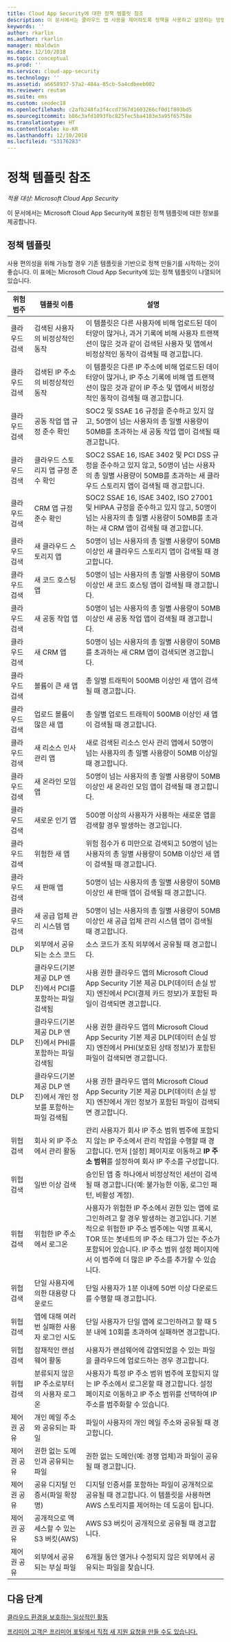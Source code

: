 ```yaml
---
title: Cloud App Security에 대한 정책 템플릿 참조
description: 이 문서에서는 클라우드 앱 사용을 제어하도록 정책을 사용하고 설정하는 방법에 대한 정보를 제공합니다.
keywords: ''
author: rkarlin
ms.author: rkarlin
manager: mbaldwin
ms.date: 12/10/2018
ms.topic: conceptual
ms.prod: ''
ms.service: cloud-app-security
ms.technology: ''
ms.assetid: a6658937-57a2-484a-85cb-5a4cdbeeb002
ms.reviewer: reutam
ms.suite: ems
ms.custom: seodec18
ms.openlocfilehash: c2afb248fa3f4ccd7367d1603266cf0d1f803bd5
ms.sourcegitcommit: b86c3afd1093fbc825fec5ba4103e3a95f65758e
ms.translationtype: HT
ms.contentlocale: ko-KR
ms.lasthandoff: 12/10/2018
ms.locfileid: "53176283"
---
```

# <a name="policy-template-reference"></a>정책 템플릿 참조

*적용 대상: Microsoft Cloud App Security*

이 문서에서는 Microsoft Cloud App Security에 포함된 정책 템플릿에 대한 정보를 제공합니다. 

## <a name="policy-templates"></a>정책 템플릿

사용 편의성을 위해 가능할 경우 기존 템플릿을 기반으로 정책 만들기를 시작하는 것이 좋습니다. 이 표에는 Microsoft Cloud App Security에 있는 정책 템플릿이 나열되어 있습니다.

|위험 범주|템플릿 이름|설명|
|-----|----|----|
|클라우드 검색|검색된 사용자의 비정상적인 동작|이 템플릿은 다른 사용자에 비해 업로드된 데이터양이 많거나, 과거 기록에 비해 사용자 트랜잭션이 많은 것과 같이 검색된 사용자 및 앱에서 비정상적인 동작이 검색될 때 경고합니다.|
|클라우드 검색|검색된 IP 주소의 비정상적인 동작|이 템플릿은 다른 IP 주소에 비해 업로드된 데이터양이 많거나, IP 주소 기록에 비해 앱 트랜잭션이 많은 것과 같이 IP 주소 및 앱에서 비정상적인 동작이 검색될 때 경고합니다.|
|클라우드 검색|공동 작업 앱 규정 준수 확인|SOC2 및 SSAE 16 규정을 준수하고 있지 않고, 50명이 넘는 사용자의 총 일별 사용량이 50MB를 초과하는 새 공동 작업 앱이 검색될 때 경고합니다.|
|클라우드 검색|클라우드 스토리지 앱 규정 준수 확인|SOC2 SSAE 16, ISAE 3402 및 PCI DSS 규정을 준수하고 있지 않고, 50명이 넘는 사용자의 총 일별 사용량이 50MB를 초과하는 새 클라우드 스토리지 앱이 검색될 때 경고합니다.|
|클라우드 검색|CRM 앱 규정 준수 확인|SOC2 SSAE 16, ISAE 3402, ISO 27001 및 HIPAA 규정을 준수하고 있지 않고, 50명이 넘는 사용자의 총 일별 사용량이 50MB를 초과하는 새 CRM 앱이 검색될 때 경고합니다.|
|클라우드 검색|새 클라우드 스토리지 앱|50명이 넘는 사용자의 총 일별 사용량이 50MB 이상인 새 클라우드 스토리지 앱이 검색될 때 경고합니다.|
|클라우드 검색|새 코드 호스팅 앱|50명이 넘는 사용자의 총 일별 사용량이 50MB 이상인 새 코드 호스팅 앱이 검색될 때 경고합니다.|
|클라우드 검색|새 공동 작업 앱|50명이 넘는 사용자의 총 일별 사용량이 50MB 이상인 새 공동 작업 앱이 검색될 때 경고합니다.|
|클라우드 검색|새 CRM 앱|50명이 넘는 사용자의 총 일별 사용량이 50MB를 초과하는 새 CRM 앱이 검색되면 경고합니다.|
|클라우드 검색|볼륨이 큰 새 앱|총 일별 트래픽이 500MB 이상인 새 앱이 검색될 때 경고합니다.|
|클라우드 검색|업로드 볼륨이 많은 새 앱|총 일별 업로드 트래픽이 500MB 이상인 새 앱이 검색될 때 경고합니다.|
|클라우드 검색|새 리소스 인사 관리 앱|새로 검색된 리소스 인사 관리 앱에서 50명이 넘는 사용자의 총 일별 사용량이 50MB 이상일 때 경고합니다.|
|클라우드 검색|새 온라인 모임 앱|50명이 넘는 사용자의 총 일별 사용량이 50MB 이상인 새 온라인 모임 앱이 검색될 때 경고합니다.|
|클라우드 검색|새로운 인기 앱|500명 이상의 사용자가 사용하는 새로운 앱을 검색할 경우 발생하는 경고입니다.|
|클라우드 검색|위험한 새 앱|위험 점수가 6 미만으로 검색되고 50명이 넘는 사용자의 총 일별 사용량이 50MB 이상인 새 앱이 검색될 때 경고합니다.|
|클라우드 검색|새 판매 앱|50명이 넘는 사용자의 총 일별 사용량이 50MB 이상인 새 판매 앱이 검색될 때 경고합니다.|
|클라우드 검색|새 공급 업체 관리 시스템 앱|50명이 넘는 사용자의 총 일별 사용량이 50MB 이상인 새 공급 업체 관리 시스템 앱이 검색될 때 경고합니다.|
|DLP|외부에서 공유되는 소스 코드|소스 코드가 조직 외부에서 공유될 때 경고합니다.|
|DLP|클라우드(기본 제공 DLP 엔진)에서 PCI를 포함하는 파일 검색됨|사용 권한 클라우드 앱의 Microsoft Cloud App Security 기본 제공 DLP(데이터 손실 방지) 엔진에서 PCI(결제 카드 정보)가 포함된 파일이 검색되면 경고합니다.|
|DLP|클라우드(기본 제공 DLP 엔진)에서 PHI를 포함하는 파일 검색됨|사용 권한 클라우드 앱의 Microsoft Cloud App Security 기본 제공 DLP(데이터 손실 방지) 엔진에서 PHI(보호된 상태 정보)가 포함된 파일이 검색되면 경고합니다.|
|DLP|클라우드(기본 제공 DLP 엔진)에서 개인 정보를 포함하는 파일 검색됨|사용 권한 클라우드 앱의 Microsoft Cloud App Security 기본 제공 DLP(데이터 손실 방지) 엔진에서 개인 정보가 포함된 파일이 검색되면 경고합니다.|
|위협 검색|회사 외 IP 주소에서 관리 활동|관리 사용자가 회사 IP 주소 범위 범주에 포함되지 않는 IP 주소에서 관리 작업을 수행할 때 경고합니다. 먼저 [설정] 페이지로 이동하고 **IP 주소 범위**를 설정하여 회사 IP 주소를 구성합니다.|
|위협 검색|일반 이상 검색|승인된 앱 중 하나에서 비정상적인 세션이 검색될 때 경고합니다(예: 불가능한 이동, 로그인 패턴, 비활성 계정).|
|위협 검색|위험한 IP 주소에서 로그온|사용자가 위험한 IP 주소에서 권한 있는 앱에 로그인하려고 할 경우 발생하는 경고입니다. 기본적으로 위험한 IP 주소 범주에는 익명 프록시, TOR 또는 봇네트의 IP 주소 태그가 있는 주소가 포함되어 있습니다. IP 주소 범위 설정 페이지에서 이 범주에 더 많은 IP 주소를 추가할 수 있습니다.|
|위협 검색|단일 사용자에 의한 대용량 다운로드|단일 사용자가 1분 이내에 50번 이상 다운로드를 수행할 때 경고합니다.|
|위협 검색|앱에 대해 여러 번 실패한 사용자 로그인 시도|단일 사용자가 단일 앱에 로그인하려고 할 때 5분 내에 10회를 초과하여 실패하면 경고합니다.|
|위협 검색|잠재적인 랜섬웨어 활동|사용자가 랜섬웨어에 감염되었을 수 있는 파일을 클라우드에 업로드하는 경우 경고합니다.|
|위협 검색|분류되지 않은 IP 주소로부터의 사용자 로그온|사용자가 특정 IP 주소 범위 범주에 포함되지 않는 IP 주소에서 로그온할 때 경고합니다. 설정 페이지로 이동하고 IP 주소 범위를 선택하여 IP 주소를 범주화할 수 있습니다.|
|제어권 공유|개인 메일 주소와 공유되는 파일|파일이 사용자의 개인 메일 주소와 공유될 때 경고합니다.|
|제어권 공유|권한 없는 도메인과 공유되는 파일|권한 없는 도메인(예: 경쟁 업체)과 파일이 공유될 때 경고합니다.|
|제어권 공유|공유 디지털 인증서(파일 확장명)|디지털 인증서를 포함하는 파일이 공개적으로 공유될 때 경고합니다. 이 템플릿을 사용하면 AWS 스토리지를 제어하는 데 도움이 됩니다.|
|제어권 공유|공개적으로 액세스할 수 있는 S3 버킷(AWS)|AWS S3 버킷이 공개적으로 공유될 때 경고합니다.|
|제어권 공유|외부에서 공유되는 부실 파일|6개월 동안 열거나 수정되지 않은 외부에서 공유되는 파일을 찾습니다.|



## <a name="next-steps"></a>다음 단계 
[클라우드 환경을 보호하는 일상적인 활동](daily-activities-to-protect-your-cloud-environment.md)   

[프리미어 고객은 프리미어 포털에서 직접 새 지원 요청을 만들 수도 있습니다.](https://premier.microsoft.com/)  
  